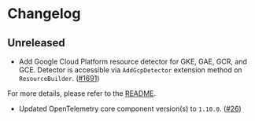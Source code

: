 # Changelog

## Unreleased

* Add Google Cloud Platform resource detector for GKE, GAE, GCR, and GCE. Detector
  is accessible via `AddGcpDetector` extension method on `ResourceBuilder`.
  ([#1691](https://github.com/open-telemetry/opentelemetry-dotnet-contrib/pull/1691))

For more details, please refer to the [README](README.md).

* Updated OpenTelemetry core component version(s) to `1.10.0`.
  ([#26](https://github.com/CodeBlanchOrg/opentelemetry-dotnet-contrib/pull/26))
